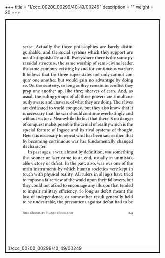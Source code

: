 +++
title = "1/ccc_00200_00299/40_49/00249"
description = ""
weight = 20
+++

<table style="border:2px solid black;max-width:800px;max-height:800px;" 
><tr><td>
<img class="center-fit-jpg"
src="/jpg_/out_jpg_1984__249.jpg">
1/ccc_00200_00299/40_49/00249
</img></td></tr></table>
